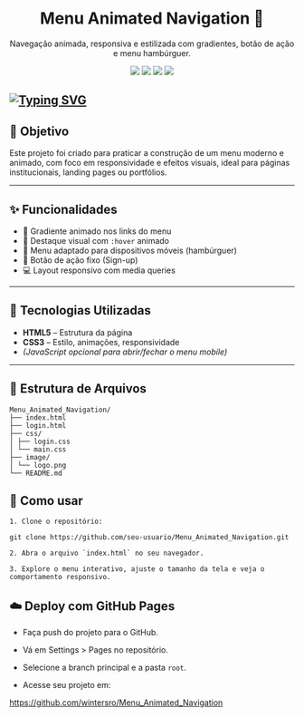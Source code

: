 <h1 align="center">Menu Animated Navigation 🚀</h1>

<p align="center">
  Navegação animada, responsiva e estilizada com gradientes, botão de ação e menu hambúrguer.
</p>

<p align="center">
  <img src="https://img.shields.io/badge/VSCODE-blue?style=for-the-badge&logo=vscode" />
  <img src="https://img.shields.io/badge/HTML5-orange?style=for-the-badge&logo=html5" />
  <img src="https://img.shields.io/badge/CSS3-blue?style=for-the-badge&logo=css3" />
  <img src="https://img.shields.io/badge/Responsivo-%E2%9C%85?style=for-the-badge" />
</p>

[![Typing SVG](https://readme-typing-svg.demolab.com?font=Fira+Code&weight=500&pause=1000&color=0000ff&width=435&lines=Deixe+a+sua+%F0%9F%8C%9F+nos+meus+reposit%C3%B3rios!;Eu+ficarei+muito+agradecido!+%F0%9F%98%89)](https://git.io/typing-svg)
---

## 🎯 Objetivo

Este projeto foi criado para praticar a construção de um menu moderno e animado, com foco em responsividade e efeitos visuais, ideal para páginas institucionais, landing pages ou portfólios.

---

## ✨ Funcionalidades

- 🎨 Gradiente animado nos links do menu
- 🧭 Destaque visual com `:hover` animado
- 📱 Menu adaptado para dispositivos móveis (hambúrguer)
- 📌 Botão de ação fixo (Sign-up)
- 💻 Layout responsivo com media queries

---

## 🧰 Tecnologias Utilizadas

- **HTML5** – Estrutura da página
- **CSS3** – Estilo, animações, responsividade
- *(JavaScript opcional para abrir/fechar o menu mobile)*

---

## 📁 Estrutura de Arquivos

```Plaintext
Menu_Animated_Navigation/
├── index.html
├── login.html
├── css/
│ ├── login.css
│ └── main.css
├── image/
│ └── logo.png
└── README.md
```

## 🔧 Como usar

    1. Clone o repositório:

    git clone https://github.com/seu-usuario/Menu_Animated_Navigation.git

    2. Abra o arquivo `index.html` no seu navegador.

    3. Explore o menu interativo, ajuste o tamanho da tela e veja o comportamento responsivo.


## ☁️ Deploy com GitHub Pages

- Faça push do projeto para o GitHub.

- Vá em Settings > Pages no repositório.

- Selecione a branch principal e a pasta `root`.

- Acesse seu projeto em:

https://github.com/wintersro/Menu_Animated_Navigation


